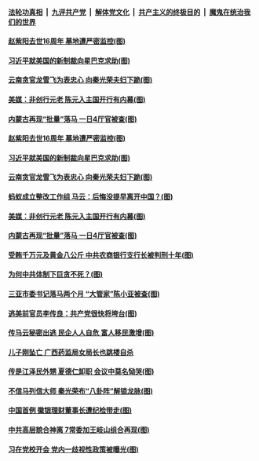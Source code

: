 

####  [法轮功真相](../../../../basic/blob/master/README.md?t=01180031) &nbsp;|&nbsp; [九评共产党](../../../../9ping.md/blob/master/README.md?t=01180031) &nbsp;|&nbsp; [解体党文化](../../../../jtdwh.md/blob/master/README.md?t=01180031)  &nbsp;|&nbsp; [共产主义的终极目的](../../../../gczydzjmd.md/blob/master/README.md?t=01180031) &nbsp;|&nbsp; [魔鬼在统治我们的世界](../../../../mgztzwmdsj.md/blob/master/README.md?t=01180031) 

#### [赵紫阳去世16周年 墓地遭严密监控(图)](../pages/p2/959414.md?t=01180031) 

#### [习近平就美国的新制裁向星巴克求助(图)](../pages/p2/959395.md?t=01180031) 

#### [云南贪官龙雪飞为表忠心 向秦光荣夫妇下跪(图)](../pages/p2/959408.md?t=01180031) 

#### [美媒：非创行元老 陈元入主国开行有内幕(图)](../pages/p2/959356.md?t=01180031) 


#### [内蒙古再现“批量”落马 一日4厅官被查(图)](../pages/p2/959325.md?t=01180031) 

#### [赵紫阳去世16周年 墓地遭严密监控(图)](../pages/p2/959414.md?t=01180031) 

#### [习近平就美国的新制裁向星巴克求助(图)](../pages/p2/959395.md?t=01180031) 

#### [云南贪官龙雪飞为表忠心 向秦光荣夫妇下跪(图)](../pages/p2/959408.md?t=01180031) 

#### [蚂蚁成立整改工作组 马云：后悔没提早离开中国？(图)](../pages/p2/959285.md?t=01180031) 

#### [美媒：非创行元老 陈元入主国开行有内幕(图)](../pages/p2/959356.md?t=01180031) 


#### [内蒙古再现“批量”落马 一日4厅官被查(图)](../pages/p2/959325.md?t=01180031) 

#### [受贿千万元及黄金八公斤 中共农商银行支行长被判刑十年(图)](../pages/p2/959318.md?t=01180031) 

#### [为何中共体制下巨贪不死？(图)](../pages/p2/959317.md?t=01180031) 

#### [三亚市委书记落马两个月 “大管家”陈小亚被查(图)](../pages/p2/959306.md?t=01180031) 

#### [逃美前官员李传良：共产党很快将垮台(图)](../pages/p2/959168.md?t=01180031) 

#### [传马云秘密出逃 民企人人自危 富人移民激增(图)](../pages/p2/959193.md?t=01180031) 

#### [儿子刚坠亡 广西药监局女局长也跳楼自杀](../pages/p2/959196.md?t=01180031) 

#### [传是江泽民外甥 夏德仁卸职 会议中莫名恸哭(图)](../pages/p2/959182.md?t=01180031) 


#### [不信马列信大师 秦光荣布“八卦阵”解锁龙脉(图)](../pages/p2/959120.md?t=01180031) 

#### [中国首例 徽银理财董事长遭纪检带走(图)](../pages/p2/959111.md?t=01180031) 

#### [中共高层貌合神离 7常委加王岐山组合再现(图)](../pages/p2/959061.md?t=01180031) 

#### [习在党校开会 党内一歧视性政策被曝光(图)](../pages/p2/959089.md?t=01180031) 



